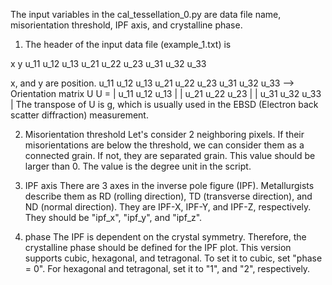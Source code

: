 The input variables in the cal_tessellation_0.py are 
data file name, misorientation threshold, IPF axis, and crystalline phase.


1. The header of the input data file (example_1.txt) is 

x y u_11 u_12 u_13 u_21 u_22 u_23 u_31 u_32 u_33

x, and y are position.
u_11 u_12 u_13 u_21 u_22 u_23 u_31 u_32 u_33 --> Orientation matrix U
U = | u_11 u_12 u_13 |
    | u_21 u_22 u_23 |
    | u_31 u_32 u_33 |
The transpose of U is g, which is usually used in the EBSD (Electron back scatter diffraction) measurement.
    

2. Misorientation threshold
Let's consider 2 neighboring pixels.
If their misorientations are below the threshold, we can consider them as a connected grain.
If not, they are separated grain.
This value should be larger than 0.
The value is the degree unit in the script.


3. IPF axis
There are 3 axes in the inverse pole figure (IPF).
Metallurgists describe them as RD (rolling direction), TD (transverse direction), and ND (normal direction).
They are IPF-X, IPF-Y, and IPF-Z, respectively.
They should be "ipf_x", "ipf_y", and "ipf_z".


4. phase
The IPF is dependent on the crystal symmetry.
Therefore, the crystalline phase should be defined for the IPF plot.
This version supports cubic, hexagonal, and tetragonal.
To set it to cubic, set "phase = 0".
For hexagonal and tetragonal, set it to "1", and "2", respectively.

